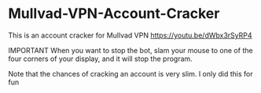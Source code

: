 # Mullvad-VPN-Account-Cracker
This is an account cracker for Mullvad VPN
https://youtu.be/dWbx3rSyRP4

IMPORTANT
When you want to stop the bot, slam your mouse to one of the four corners of your display, and it will stop the program.

Note that the chances of cracking an account is very slim. I only did this for fun
